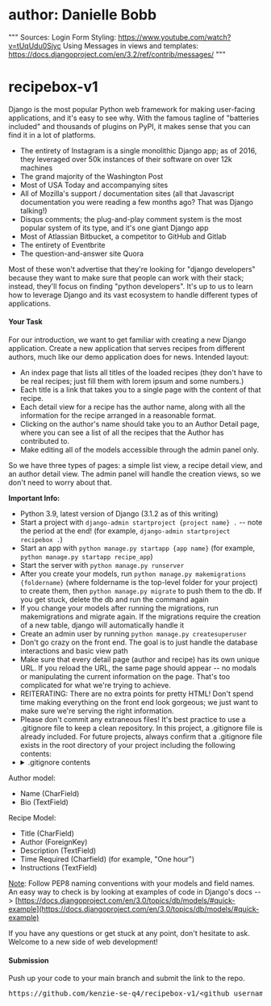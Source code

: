 # author: Danielle Bobb
"""
Sources:
  Login Form Styling: 
    https://www.youtube.com/watch?v=tUqUdu0Sjyc
  Using Messages in views and templates: 
    https://docs.djangoproject.com/en/3.2/ref/contrib/messages/
"""

# recipebox-v1

Django is the most popular Python web framework for making user-facing applications, and it's easy to see why. With the famous tagline of "batteries included" and thousands of plugins on PyPI, it makes sense that you can find it in a lot of platforms.

*   The entirety of Instagram is a single monolithic Django app; as of 2016, they leveraged over 50k instances of their software on over 12k machines
*   The grand majority of the Washington Post
*   Most of USA Today and accompanying sites
*   All of Mozilla's support / documentation sites (all that Javascript documentation you were reading a few months ago? That was Django talking!)
*   Disqus comments; the plug-and-play comment system is the most popular system of its type, and it's one giant Django app
*   Most of Atlassian Bitbucket, a competitor to GitHub and Gitlab
*   The entirety of Eventbrite
*   The question-and-answer site Quora

Most of these won't advertise that they're looking for "django developers" because they want to make sure that people can work with their stack; instead, they'll focus on finding "python developers". It's up to us to learn how to leverage Django and its vast ecosystem to handle different types of applications.

#### **Your Task**

For our introduction, we want to get familiar with creating a new Django application. Create a new application that serves recipes from different authors, much like our demo application does for news. Intended layout:

*   An index page that lists all titles of the loaded recipes (they don't have to be real recipes; just fill them with lorem ipsum and some numbers.)
*   Each title is a link that takes you to a single page with the content of that recipe.
*   Each detail view for a recipe has the author name, along with all the information for the recipe arranged in a reasonable format.
*   Clicking on the author's name should take you to an Author Detail page, where you can see a list of all the recipes that the Author has contributed to.
*   Make editing all of the models accessible through the admin panel only.

So we have three types of pages: a simple list view, a recipe detail view, and an author detail view. The admin panel will handle the creation views, so we don't need to worry about that.

**Important Info:**

*   Python 3.9, latest version of Django (3.1.2 as of this writing)
*   Start a project with `django-admin startproject {project name} .` -- note the period at the end! (for example, `django-admin startproject recipebox .`)
*   Start an app with `python manage.py startapp {app name}` (for example, `python manage.py startapp recipe_app`)
*   Start the server with `python manage.py runserver`
*   After you create your models, run `python manage.py makemigrations {foldername}` (where foldername is the top-level folder for your project) to create them, then `python manage.py migrate` to push them to the db. If you get stuck, delete the db and run the command again
*   If you change your models after running the migrations, run makemigrations and migrate again. If the migrations require the creation of a new table, django will automatically handle it
*   Create an admin user by running `python manage.py createsuperuser`
*   Don't go crazy on the front end. The goal is to just handle the database interactions and basic view path
*   Make sure that every detail page (author and recipe) has its own unique URL. If you reload the URL, the same page should appear -- no modals or manipulating the current information on the page. That's too complicated for what we're trying to achieve.
*   REITERATING: There are no extra points for pretty HTML! Don't spend time making everything on the front end look gorgeous; we just want to make sure we're serving the right information.
*   Please don't commit any extraneous files! It's best practice to use a .gitignore file to keep a clean repository. In this project, a .gitignore file is already included.  For future projects, always confirm that a .gitignore file exists in the root directory of your project including the following contents:
* <details>
   <summary markdown="span">.gitignore contents</summary>
   <pre>
   # Inspired by https://www.toptal.com/developers/gitignore/api/venv,linux,macos,django,python,visualstudiocode,pycharm
  # Django
  *.log
  *.pot
  *.py[cod]
  *$py.class
  __pycache__/
  local_settings.py
  db.sqlite3
  db.sqlite3-journal
  # pyenv
  .python-version
  # Environments
  .env
  .venv
  env/
  venv/
  ENV/
  env.bak/
  venv.bak/
  ### VisualStudioCode ###
  .vscode/
  !.vscode/settings.json
  !.vscode/tasks.json
  !.vscode/launch.json
  !.vscode/extensions.json
  *.code-workspace
  .history
  ### PyCharm ###
  .idea/
  ### macOS ###
  # General
  .DS_Store
  ### Linux ###
  *~
  # temporary files which can be created if a process still has a handle open of a deleted file
  .fuse_hidden*
  # KDE directory preferences
  .directory
  # Linux trash folder which might appear on any partition or disk
  .Trash-*
  # .nfs files are created when an open file is removed but is still being accessed
  .nfs*   
  # C extensions
  *.so
  # Distribution / packaging
  .Python
  build/
  develop-eggs/
  dist/
  downloads/
  eggs/
  .eggs/
  lib/
  lib64/
  parts/
  sdist/
  var/
  wheels/
  pip-wheel-metadata/
  share/python-wheels/
  *.egg-info/
  .installed.cfg
  *.egg
  MANIFEST   
  # PyInstaller
  #  Usually these files are written by a python script from a template
  #  before PyInstaller builds the exe, so as to inject date/other infos into it.
  *.manifest
  *.spec 
  # Installer logs
  pip-log.txt
  pip-delete-this-directory.txt  
  # Unit test / coverage reports
  htmlcov/
  .tox/
  .nox/
  .coverage
  .coverage.*
  .cache
  nosetests.xml
  coverage.xml
  *.cover
  *.py,cover
  .hypothesis/
  .pytest_cache/  
  # Translations
  *.mo
  *.pot
  # Flask stuff:
  instance/
  .webassets-cache   
  # Scrapy stuff:
  .scrapy
  # Sphinx documentation
  docs/_build/  
  # PyBuilder
  target/    
  # Jupyter Notebook
  .ipynb_checkpoints
  # IPython
  profile_default/
  ipython_config.py 
  # PEP 582; used by e.g. github.com/David-OConnor/pyflow
  __pypackages__/   
  # Celery stuff
  celerybeat-schedule
  celerybeat.pid  
  # SageMath parsed files
  *.sage.py
  # Spyder project settings
  .spyderproject
  .spyproject
  # Rope project settings
  .ropeproject
  # mkdocs documentation
  /site
  # mypy
  .mypy_cache/
  .dmypy.json
  dmypy.json
  # Pyre type checker
  .pyre/
  </pre>
</details>

Author model:

*   Name (CharField)
*   Bio (TextField)

Recipe Model:

*   Title (CharField)
*   Author (ForeignKey)
*   Description (TextField)
*   Time Required (Charfield) (for example, "One hour")
*   Instructions (TextField)

<span style="text-decoration: underline;">Note</span>: Follow PEP8 naming conventions with your models and field names. An easy way to check is by looking at examples of code in Django's docs --> [https://docs.djangoproject.com/en/3.0/topics/db/models/#quick-example](https://docs.djangoproject.com/en/3.0/topics/db/models/#quick-example)

If you have any questions or get stuck at any point, don't hesitate to ask. Welcome to a new side of web development!

#### **Submission**

Push up your code to your main branch and submit the link to the repo.

<pre>https://github.com/kenzie-se-q4/recipebox-v1/&ltgithub_username&gt</pre>
